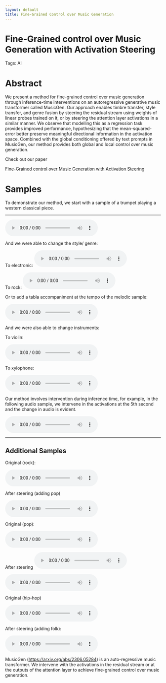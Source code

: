 ```yaml
---
layout: default
title: Fine-Grained Control over Music Generation
---
```


# Fine-Grained control over Music Generation with Activation Steering

Tags: AI

# Abstract

We present a method for fine-grained control over music generation through inference-time interventions on an autoregressive generative music transformer called MusicGen. Our approach enables timbre transfer, style transfer, and genre fusion by steering the residual stream using weights of linear probes trained on it, or by steering the attention layer activations in a similar manner. We observe that modelling this as a regression task provides improved performance, hypothesizing that the mean-squared-error better preserve meaningful directional information in the activation space. Combined with the global conditioning offered by text prompts in MusicGen, our method provides both global and local control over music generation.

Check out our paper

[Fine-Grained control over Music Generation with Activation Steering](https://arxiv.org/abs/2506.10225)

# Samples

To demonstrate our method, we start with a sample of a trumpet playing a western classical piece.

---

<audio controls preload="metadata">
  <source src="outputs/og_audio.wav" type="audio/wav">
  Your browser does not support the audio element.
</audio>

And we were able to change the style/ genre:

To electronic:
<audio controls preload="metadata">
  <source src="outputs/classical_elec.wav" type="audio/wav">
</audio>

To rock:
<audio controls preload="metadata">
  <source src="outputs/elec_Rock.wav" type="audio/wav">
</audio>

Or to add a tabla accompaniment at the tempo of the melodic sample:

<audio controls preload="metadata">
  <source src="outputs/rock_indian_(1).wav" type="audio/wav">
</audio>

And we were also able to change instruments:

To violin:

<audio controls preload="metadata">
  <source src="outputs/to_violin.wav" type="audio/wav">
</audio>

To xylophone:

<audio controls preload="metadata">
  <source src="outputs/to_xylophone.wav" type="audio/wav">
</audio>

Our method involves intervention during inference time, for example, in the following audio sample, we intervene in the activations at the 5th second and the change in audio is evident.

<audio controls preload="metadata">
  <source src="outputs/download_(1).wav" type="audio/wav">
</audio>

---

## Additional Samples

Original (rock):

<audio controls preload="metadata">
  <source src="outputs/hip-hop_to_folk_1.wav" type="audio/wav">
</audio>

After steering (adding pop)

<audio controls preload="metadata">
  <source src="outputs/rock_to_pop_5.wav" type="audio/wav">
</audio>

Original (pop):

<audio controls preload="metadata">
  <source src="outputs/pop_first10s.wav" type="audio/wav">
</audio>

After steering
<audio controls preload="metadata">
  <source src="outputs/pop_to_rock_1.wav" type="audio/wav">
</audio>

<audio controls preload="metadata">
  <source src="outputs/pop_to_rock_3.wav" type="audio/wav">
</audio>

Original (hip-hop)

<audio controls preload="metadata">
  <source src="outputs/hiphop_first10s.wav" type="audio/wav">
</audio>

After steering (adding folk):

<audio controls preload="metadata">
  <source src="outputs/hip-hop_to_folk_1.wav" type="audio/wav">
</audio>

MusicGen (https://arxiv.org/abs/2306.05284) is an auto-regressive music transformer. We intervene with the activations in the residual stream or at the outputs of the attention layer to achieve fine-grained control over music generation.

[](https://lh7-rt.googleusercontent.com/docsz/AD_4nXfeVmaDwEydRw21eHyYXCJF9eqt-hCl64632Tl7WKv75bRznbzIN_vVs1Jve8xFAEQdyPuYh7p-BSXUGbdpHa2Piwn1PQiP0dCF4O4onftGjp5c4CicycU50XFBBxpiGLapCeUwsw?key=IchWhVE9EcgkypeuEzw3rZIx)